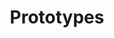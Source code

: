 ---
title: Prototypes
url: /prototypes/
menu:
  design_system:
    parent: Utilities
    weight: 100
type: component_examples_raw
---